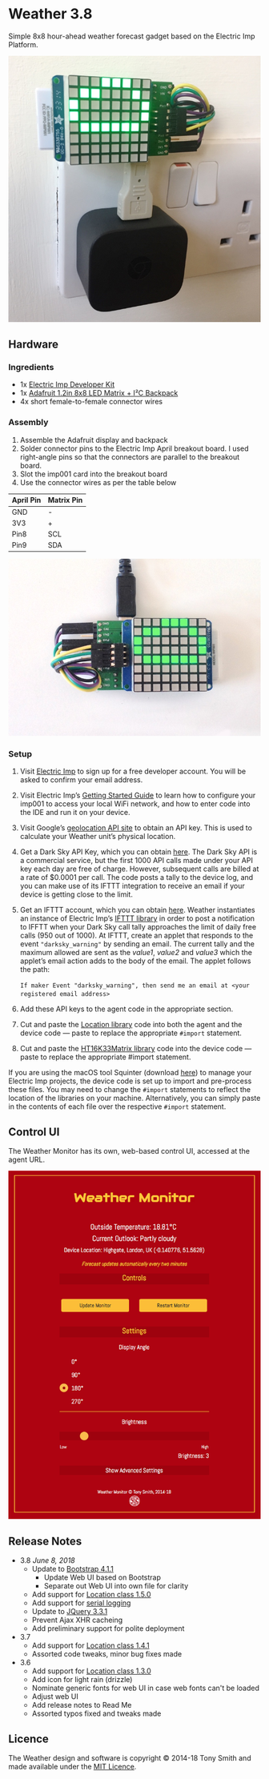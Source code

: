 # Weather 3.8 #

Simple 8x8 hour-ahead weather forecast gadget based on the Electric Imp Platform.

![Weather Monitor](images/wm2.jpg)

## Hardware ##

### Ingredients ###

- 1x [Electric Imp Developer Kit](https://developer.electricimp.com/gettingstarted/devkits/)
- 1x [Adafruit 1.2in 8x8 LED Matrix + I&sup2;C Backpack](https://www.adafruit.com/products/1856)
- 4x short female-to-female connector wires

### Assembly ###

1. Assemble the Adafruit display and backpack
1. Solder connector pins to the Electric Imp April breakout board. I used right-angle pins so that the connectors are parallel to the breakout board.
1. Slot the imp001 card into the breakout board
1. Use the connector wires as per the table below

| April Pin | Matrix Pin |
| --- | --- |
| GND | - |
| 3V3 | + |
| Pin8 | SCL |
| Pin9 | SDA |

![Weather Monitor](images/wm.jpg)

### Setup ###

1. Visit [Electric Imp](https://impcentral.electricimp.com/login/) to sign up for a free developer account. You will be asked to confirm your email address.
2. Visit Electric Imp’s [Getting Started Guide](https://developer.electricimp.com/gettingstarted/blinkup) to learn how to configure your imp001 to access your local WiFi network, and how to enter code into the IDE and run it on your device.
3. Visit Google’s [geolocation API site](https://developers.google.com/maps/documentation/geolocation/intro) to obtain an API key. This is used to calculate your Weather unit’s physical location.
4. Get a Dark Sky API Key, which you can obtain [here](https://darksky.net/dev/register). The Dark Sky API is a commercial service, but the first 1000 API calls made under your API key each day are free of charge. However, subsequent calls are billed at a rate of $0.0001 per call. The code posts a tally to the device log, and you can make use of its IFTTT integration to receive an email if your device is getting close to the limit.
5. Get an IFTTT account, which you can obtain [here](https://ifttt.com/). Weather instantiates an instance of Electric Imp’s [IFTTT library](https://developer.electricimp.com/libraries/webservices/ifttt) in order to post a notification to IFFTT when your Dark Sky call tally approaches the limit of daily free calls (950 out of 1000). At IFTTT, create an applet that responds to the event `"darksky_warning"` by sending an email. The current tally and the maximum allowed are sent as the *value1*, *value2* and *value3* which the applet’s email action adds to the body of the email. The applet follows the path:

    `If maker Event "darksky_warning", then send me an email at <your registered email address>`
6. Add these API keys to the agent code in the appropriate section.
7. Cut and paste the [Location library](https://github.com/smittytone/Location) code into both the agent and the device code &mdash; paste to replace the appropriate `#import` statement.
8. Cut and paste the [HT16K33Matrix library](https://github.com/smittytone/HT16K33Matrix) code into the device code &mdash; paste to replace the appropriate #import statement.

If you are using the macOS tool Squinter (download [here](https://smittytone.github.io/squinter/index.html)) to manage your Electric Imp projects, the device code is set up to import and pre-process these files. You may need to change the `#import` statements to reflect the location of the libraries on your machine. Alternatively, you can simply paste in the contents of each file over the respective `#import` statement.

## Control UI ##

The Weather Monitor has its own, web-based control UI, accessed at the agent URL.

![Weather Station UI](images/grab01.png)

## Release Notes ##

- 3.8 *June 8, 2018*
    - Update to [Bootstrap 4.1.1](https://getbootstrap.com/)
        - Update Web UI based on Bootstrap
        - Separate out Web UI into own file for clarity
    - Add support for [Location class 1.5.0](https://github.com/smittytone/Location)
    - Add support for [serial logging](https://github.com/smittytone/generic/blob/master/seriallog.nut)
    - Update to [JQuery 3.3.1](https://jquery.com)
    - Prevent Ajax XHR cacheing
    - Add preliminary support for polite deployment
- 3.7
    - Add support for [Location class 1.4.1](https://github.com/smittytone/Location)
    - Assorted code tweaks, minor bug fixes made
- 3.6
    - Add support for [Location class 1.3.0](https://github.com/smittytone/Location)
    - Add icon for light rain (drizzle)
    - Nominate generic fonts for web UI in case web fonts can't be loaded
    - Adjust web UI
    - Add release notes to Read Me
    - Assorted typos fixed and tweaks made

## Licence ##

The Weather design and software is copyright &copy; 2014-18 Tony Smith and made available under the [MIT Licence](./LICENSE).

